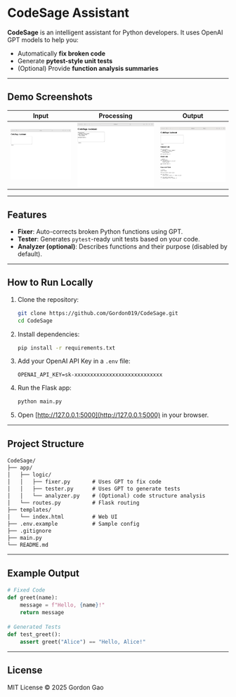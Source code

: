 # CodeSage Assistant

**CodeSage** is an intelligent assistant for Python developers. It uses OpenAI GPT models to help you:
-  Automatically **fix broken code**
-  Generate **pytest-style unit tests**
-  (Optional) Provide **function analysis summaries**

---

##  Demo Screenshots

| Input | Processing | Output |
|-------|------------|--------|
| ![Input Code](./screenshots/input.jpg) | ![Processing](./screenshots/submitted.jpg) | ![Output](./screenshots/output.jpg) |

---

##  Features

- **Fixer**: Auto-corrects broken Python functions using GPT.
- **Tester**: Generates `pytest`-ready unit tests based on your code.
- **Analyzer (optional)**: Describes functions and their purpose (disabled by default).

---

##  How to Run Locally

1. Clone the repository:
   ```bash
   git clone https://github.com/Gordon019/CodeSage.git
   cd CodeSage
   ```

2. Install dependencies:
   ```bash
   pip install -r requirements.txt
   ```

3. Add your OpenAI API Key in a `.env` file:
   ```env
   OPENAI_API_KEY=sk-xxxxxxxxxxxxxxxxxxxxxxxxxxxx
   ```

4. Run the Flask app:
   ```bash
   python main.py
   ```

5. Open [http://127.0.0.1:5000](http://127.0.0.1:5000) in your browser.

---

##  Project Structure

```
CodeSage/
├── app/
│   ├── logic/
│   │   ├── fixer.py       # Uses GPT to fix code
│   │   ├── tester.py      # Uses GPT to generate tests
│   │   └── analyzer.py    # (Optional) code structure analysis
│   └── routes.py          # Flask routing
├── templates/
│   └── index.html         # Web UI
├── .env.example           # Sample config
├── .gitignore
├── main.py
└── README.md
```

---

##  Example Output

```python
# Fixed Code
def greet(name):
    message = f"Hello, {name}!"
    return message

# Generated Tests
def test_greet():
    assert greet("Alice") == "Hello, Alice!"
```

---

##  License

MIT License © 2025 Gordon Gao
